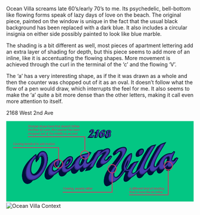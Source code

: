 Ocean Villa screams late 60’s/early 70’s to me. Its psychedelic, bell-bottom like flowing forms speak of lazy days of love on the beach. The original piece, painted on the window is unique in the fact that the usual black background has been replaced with a dark blue. It also includes a circular insignia on either side possibly painted to look like blue marble.

The shading is a bit different as well, most pieces of apartment lettering add an extra layer of shading for depth, but this piece seems to add more of an inline, like it is accentuating the flowing shapes. More movement is achieved through the curl in the terminal of the ‘c’ and the flowing ‘V’. 

The ‘a’ has a very interesting shape, as if the it was drawn as a whole and then the counter was chopped out of it as an oval. It doesn’t follow what the flow of a pen would draw, which interrupts the feel for me. It also seems to make the ‘a’ quite a bit more dense than the other letters, making it call even more attention to itself. 

2168 West 2nd Ave

![Ocean Villa Study](/media/ocean-villa-study.png)
![Ocean Villa Context](/media/ocean-villa-context.jpg)